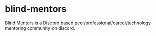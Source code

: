 # blind-mentors
Blind Mentors is a Discord based peer/professional/career/technology mentoring community on discord.
